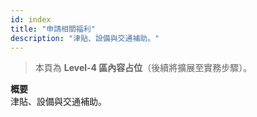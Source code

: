 ```yaml
---
id: index
title: "申請相關福利"
description: "津貼、設備與交通補助。"
---
```


> 本頁為 **Level-4 區內容占位**（後續將擴展至實務步驟）。

**概要**  
津貼、設備與交通補助。
